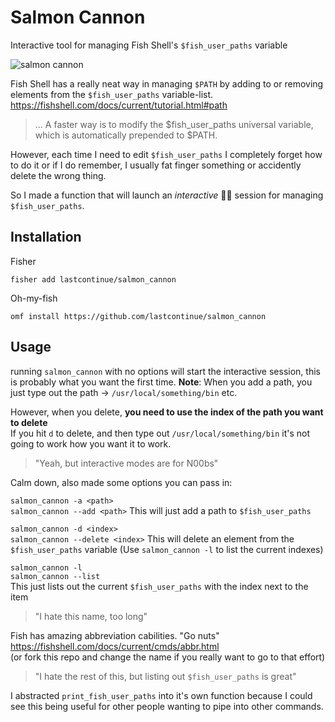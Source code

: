 # Salmon Cannon
Interactive tool for managing Fish Shell's `$fish_user_paths` variable

![salmon cannon](https://media.giphy.com/media/ik8lXkIOAyxq7SNuU0/giphy.gif)

Fish Shell has a really neat way in managing `$PATH` by adding to or removing elements from the `$fish_user_paths` variable-list. https://fishshell.com/docs/current/tutorial.html#path
>... A faster way is to modify the $fish_user_paths universal variable, which is automatically prepended to $PATH.

However, each time I need to edit `$fish_user_paths` I completely forget how to do it or if I do remember, I usually fat finger something or accidently delete the wrong thing.

So I made a function that will launch an _interactive_ 🧙‍♂️ session for managing `$fish_user_paths`.

## Installation

Fisher
```
fisher add lastcontinue/salmon_cannon
```

Oh-my-fish
```
omf install https://github.com/lastcontinue/salmon_cannon
```

## Usage


running `salmon_cannon` with no options will start the interactive session, this is probably what you want the first time. **Note**: When you add a path, you just type out the path -> `/usr/local/something/bin` etc.  

However, when you delete, **you need to use the index of the path you want to delete**  
If you hit `d` to delete, and then type out `/usr/local/something/bin` it's not going to work how you want it to work.

>"Yeah, but interactive modes are for N00bs"

Calm down, also made some options you can pass in:

`salmon_cannon -a <path>`  
`salmon_cannon --add <path>`
This will just add a path to `$fish_user_paths`

`salmon_cannon -d <index>`  
`salmon_cannon --delete <index>` 
This will delete an element from the `$fish_user_paths` variable (Use `salmon_cannon -l` to list the current indexes)

`salmon_cannon -l`  
`salmon_cannon --list`  
This just lists out the current `$fish_user_paths` with the index next to the item

>"I hate this name, too long"  

Fish has amazing abbreviation cabilities. "Go nuts"
https://fishshell.com/docs/current/cmds/abbr.html  
(or fork this repo and change the name if you really want to go to that effort)

>"I hate the rest of this, but listing out `$fish_user_paths` is great"  

I abstracted `print_fish_user_paths` into it's own function because I could see this being useful for other people wanting to pipe into other commands.
